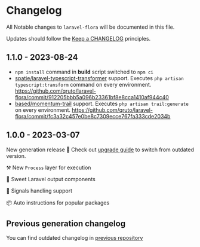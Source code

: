 # Changelog

All Notable changes to `laravel-flora` will be documented in this file.

Updates should follow the [Keep a CHANGELOG](http://keepachangelog.com/) principles.

## 1.1.0 - 2023-08-24

- `npm install` command in **build** script switched to `npm ci`
- [spatie/laravel-typescript-transformer](https://spatie.be/docs/typescript-transformer/v2/introduction) support. Executes `php artisan typescript:transform` command on every environment. https://github.com/qruto/laravel-flora/commit/912205bbb5a096b23361bf8e8cca1410af944c40
- [based/momentum-trail](https://github.com/qruto/laravel-flora/commit/fc3a32c457e0be8c7309ecce767fa333cde2034b) support. Executes `php artisan trail:generate` on every environment. https://github.com/qruto/laravel-flora/commit/fc3a32c457e0be8c7309ecce767fa333cde2034b

## 1.0.0 - 2023-03-07

New generation release 🎉
Check out [upgrade guide](https://github.com/qruto/laravel-flora/blob/main/UPGRADING.md) to switch from outdated version.

⚒️ New `Process` layer for execution

🎨 Sweet Laravel output components

🚥 Signals handling support

📦 Auto instructions for popular packages

## Previous generation changelog

You can find outdated changelog in [previous repository](https://github.com/mad-web/laravel-initializer/blob/master/CHANGELOG.md)

